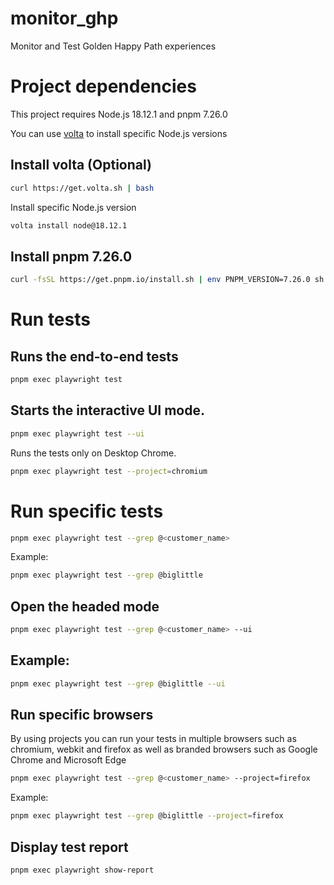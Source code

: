 # monitor_ghp

Monitor and Test Golden Happy Path experiences

# Project dependencies

This project requires Node.js 18.12.1 and pnpm 7.26.0

You can use [volta](https://volta.sh/) to install specific Node.js versions

## Install volta (Optional)

```sh
curl https://get.volta.sh | bash
```

Install specific Node.js version

```sh
volta install node@18.12.1
```

## Install pnpm 7.26.0

```sh
curl -fsSL https://get.pnpm.io/install.sh | env PNPM_VERSION=7.26.0 sh -
```

# Run tests

## Runs the end-to-end tests

```sh
pnpm exec playwright test
```

## Starts the interactive UI mode.

```sh
pnpm exec playwright test --ui
```

Runs the tests only on Desktop Chrome.

```sh
pnpm exec playwright test --project=chromium
```

# Run specific tests

```sh
pnpm exec playwright test --grep @<customer_name>
```

Example:

```sh
pnpm exec playwright test --grep @biglittle
```

## Open the headed mode

```sh
pnpm exec playwright test --grep @<customer_name> --ui
```

## Example:

```sh
pnpm exec playwright test --grep @biglittle --ui
```

## Run specific browsers

By using projects you can run your tests in multiple browsers such as chromium, webkit and firefox as well as branded browsers such as Google Chrome and Microsoft Edge

```sh
pnpm exec playwright test --grep @<customer_name> --project=firefox
```

Example:

```sh
pnpm exec playwright test --grep @biglittle --project=firefox
```

## Display test report

```sh
pnpm exec playwright show-report
```
